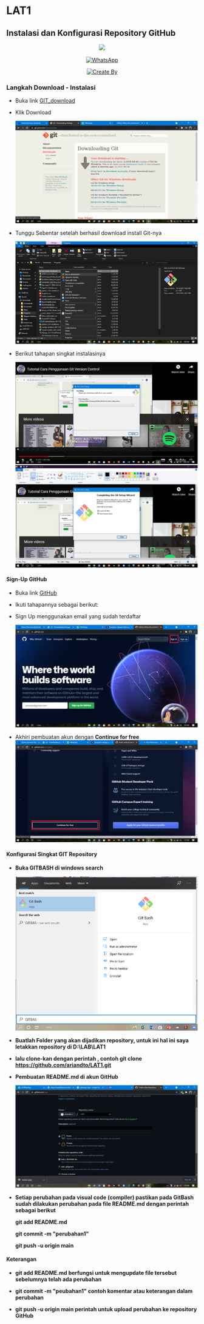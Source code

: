 # LAT1
## Instalasi dan Konfigurasi Repository GitHub
<p align="center">
<img src="https://www.google.com/url?sa=i&url=https%3A%2F%2Fwinpoin.com%2Fkabar-gembira-github-menggratiskan-beberapa-layanan-premium-untuk-semua-developer%2F&psig=AOvVaw3HLLOsnlKRaOjstOBP56A2&ust=1634544680213000&source=images&cd=vfe&ved=0CAsQjRxqFwoTCODMxIuA0fMCFQAAAAAdAAAAABAD"/>
</p>
<p align="center">
<a href="https://api.whatsapp.com/send?phone=62895340710827"><img alt="WhatsApp" src="D:\LAB\LAT1\Shoot\9.png"/></a></p>
<p align="center">
<p align="center">
<a href="https://github.com/ariandto"><img title="Create By" src="https://www.google.com/url?sa=i&url=https%3A%2F%2F1000logos.net%2Fgithub-logo%2F&psig=AOvVaw3llkq80caI1Cde5ikGdnc4&ust=1634543757778000&source=images&cd=vfe&ved=0CAsQjRxqFwoTCIj1l9P80PMCFQAAAAAdAAAAABAD"></a>
<p align="center">

### Langkah Download - Instalasi
- Buka link [GIT_download](https://git-scm.com/download/win)<p>
- Klik Download<p>
![PIC1](Shoot/1.png)

- Tunggu Sebentar setelah berhasil download install Git-nya<p>
 ![PIC2](Shoot/12.png)

 - Berikut tahapan singkat instalasinya<p>
![PIC3](Shoot/13.png)
![PIC4](Shoot/14.png)

#### Sign-Up GitHub
- Buka link [GitHub](https://github.com)<p>
- Ikuti tahapannya sebagai berikut: <p>

- Sign Up menggunakan email yang sudah terdaftar<p>
![PIC5](Shoot/2.png)
- Akhiri pembuatan akun dengan <b>Continue for free<b>
![PIC6](Shoot/8.png)

#### Konfigurasi Singkat GIT Repository
- Buka GITBASH di <b>windows search<b><p>
![PIC7](Shoot/22.png)

- Buatlah Folder yang akan dijadikan <b>repository<b>, untuk ini hal ini saya letakkan repository di D:\LAB\LAT1<p>
- lalu clone-kan dengan perintah , contoh <b>git clone https://github.com/ariandto/LAT1.git<p>

- Pembuatan README.md di akun GitHub<p>
![PIC9](Shoot/21.png)


- Setiap perubahan pada visual code (compiler) pastikan pada GitBash sudah dilakukan perubahan pada file README.md dengan perintah sebagai berikut<p>
<b>git add README.md<b><p>
<b>git commit -m "perubahan1"<b><p>
<b>git push -u origin main<b><p>

#### Keterangan 
- <b>git add README.md<b> berfungsi untuk mengupdate file tersebut sebelumnya telah ada perubahan<p>
- <b>git commit -m "peubahan1"<b> contoh komentar atau keterangan dalam perubahan<P>
- <b>git push -u origin main<b> perintah untuk upload perubahan ke repository GitHub<P>




